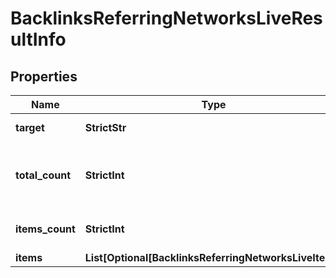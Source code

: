 # BacklinksReferringNetworksLiveResultInfo


## Properties

| Name | Type | Description | Notes |
|------------ | ------------- | ------------- | -------------|
**target** | **StrictStr** | target in a POST array |[optional]|
**total_count** | **StrictInt** | total number of relevant items in the database |[optional]|
**items_count** | **StrictInt** | number of items in the items array |[optional]|
**items** | **List[Optional[BacklinksReferringNetworksLiveItem]]** | items array |[optional]|